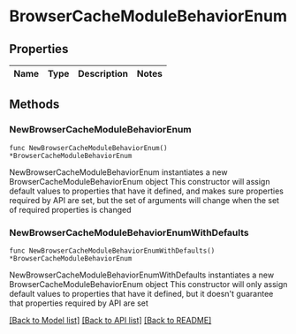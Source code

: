 # BrowserCacheModuleBehaviorEnum

## Properties

Name | Type | Description | Notes
------------ | ------------- | ------------- | -------------

## Methods

### NewBrowserCacheModuleBehaviorEnum

`func NewBrowserCacheModuleBehaviorEnum() *BrowserCacheModuleBehaviorEnum`

NewBrowserCacheModuleBehaviorEnum instantiates a new BrowserCacheModuleBehaviorEnum object
This constructor will assign default values to properties that have it defined,
and makes sure properties required by API are set, but the set of arguments
will change when the set of required properties is changed

### NewBrowserCacheModuleBehaviorEnumWithDefaults

`func NewBrowserCacheModuleBehaviorEnumWithDefaults() *BrowserCacheModuleBehaviorEnum`

NewBrowserCacheModuleBehaviorEnumWithDefaults instantiates a new BrowserCacheModuleBehaviorEnum object
This constructor will only assign default values to properties that have it defined,
but it doesn't guarantee that properties required by API are set


[[Back to Model list]](../README.md#documentation-for-models) [[Back to API list]](../README.md#documentation-for-api-endpoints) [[Back to README]](../README.md)


